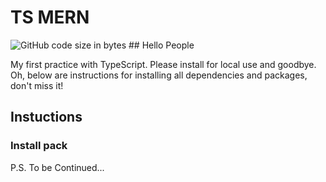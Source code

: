 # TS MERN
<img alt="GitHub code size in bytes" src="https://img.shields.io/github/languages/code-size/Meybiz/amazonchik?color=blue&label=size&style=for-the-badge">
## Hello People

My first practice with TypeScript. Please install for local use and goodbye.
Oh, below are instructions for installing all dependencies and packages, don't miss it!

## Instuctions

### Install pack




P.S. To be Continued...